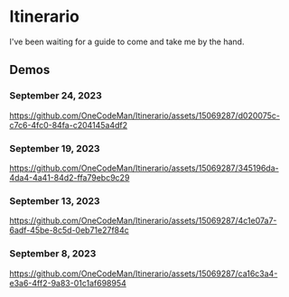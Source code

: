 # Itinerario
I've been waiting for a guide to come and take me by the hand.

## Demos

### September 24, 2023
https://github.com/OneCodeMan/Itinerario/assets/15069287/d020075c-c7c6-4fc0-84fa-c204145a4df2

### September 19, 2023
https://github.com/OneCodeMan/Itinerario/assets/15069287/345196da-4da4-4a41-84d2-ffa79ebc9c29

### September 13, 2023
https://github.com/OneCodeMan/Itinerario/assets/15069287/4c1e07a7-6adf-45be-8c5d-0eb71e27f84c

### September 8, 2023
https://github.com/OneCodeMan/Itinerario/assets/15069287/ca16c3a4-e3a6-4ff2-9a83-01c1af698954

